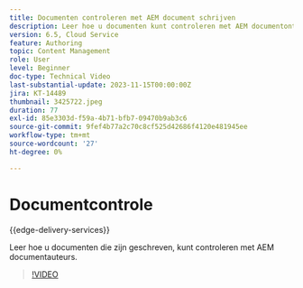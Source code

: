 ```yaml
---
title: Documenten controleren met AEM document schrijven
description: Leer hoe u documenten kunt controleren met AEM documentontwerpen
version: 6.5, Cloud Service
feature: Authoring
topic: Content Management
role: User
level: Beginner
doc-type: Technical Video
last-substantial-update: 2023-11-15T00:00:00Z
jira: KT-14489
thumbnail: 3425722.jpeg
duration: 77
exl-id: 85e3303d-f59a-4b71-bfb7-09470b9ab3c6
source-git-commit: 9fef4b77a2c70c8cf525d42686f4120e481945ee
workflow-type: tm+mt
source-wordcount: '27'
ht-degree: 0%

---
```


# Documentcontrole

{{edge-delivery-services}}

Leer hoe u documenten die zijn geschreven, kunt controleren met AEM documentauteurs.

>[!VIDEO](https://video.tv.adobe.com/v/3425722/?learn=on)
